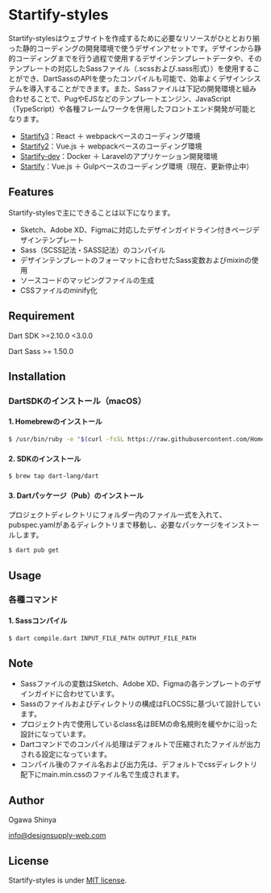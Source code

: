 # Startify-styles

Startify-stylesはウェブサイトを作成するために必要なリソースがひととおり揃った静的コーディングの開発環境で使うデザインアセットです。デザインから静的コーディングまでを行う過程で使用するデザインテンプレートデータや、そのテンプレートの対応したSassファイル（.scssおよび.sass形式））を使用することができ、DartSassのAPIを使ったコンパイルも可能で、効率よくデザインシステムを導入することができます。また、Sassファイルは下記の開発環境と組み合わせることで、PugやEJSなどのテンプレートエンジン、JavaScript（TypeScript）や各種フレームワークを併用したフロントエンド開発が可能となります。


- [Startify3](https://github.com/DesignSupply/startify3/)：React ＋ webpackベースのコーディング環境
- [Startify2](https://github.com/DesignSupply/startify2/)：Vue.js ＋ webpackベースのコーディング環境
- [Startify-dev](https://github.com/DesignSupply/startify-dev/)：Docker ＋ Laravelのアプリケーション開発環境
- [Startify](https://github.com/DesignSupply/startify/)：Vue.js ＋ Gulpベースのコーディング環境（現在、更新停止中）



## Features

Startify-stylesで主にできることは以下になります。

* Sketch、Adobe XD、Figmaに対応したデザインガイドライン付きページデザインテンプレート
* Sass（SCSS記法・SASS記法）のコンパイル
* デザインテンプレートのフォーマットに合わせたSass変数およびmixinの使用
* ソースコードのマッピングファイルの生成
* CSSファイルのminify化



## Requirement

Dart SDK >=2.10.0 <3.0.0

Dart Sass >= 1.50.0



## Installation

### DartSDKのインストール（macOS）

#### 1. Homebrewのインストール
```bash
$ /usr/bin/ruby -e "$(curl -fsSL https://raw.githubusercontent.com/Homebrew/install/master/install)"
```
#### 2. SDKのインストール
```bash
$ brew tap dart-lang/dart
```
#### 3. Dartパッケージ（Pub）のインストール
プロジェクトディレクトリにフォルダー内のファイル一式を入れて、pubspec.yamlがあるディレクトリまで移動し、必要なパッケージをインストールします。
```bash
$ dart pub get
```



## Usage

### 各種コマンド

#### 1. Sassコンパイル
```bash
$ dart compile.dart INPUT_FILE_PATH OUTPUT_FILE_PATH
```



## Note

* Sassファイルの変数はSketch、Adobe XD、Figmaの各テンプレートのデザインガイドに合わせています。
* Sassのファイルおよびディレクトリの構成はFLOCSSに基づいて設計しています。
* プロジェクト内で使用しているclass名はBEMの命名規則を緩やかに沿った設計になっています。
* Dartコマンドでのコンパイル処理はデフォルトで圧縮されたファイルが出力される設定になっています。
* コンパイル後のファイル名および出力先は、デフォルトでcssディレクトリ配下にmain.min.cssのファイル名で生成されます。



## Author

Ogawa Shinya

info@designsupply-web.com



## License

Startify-styles is under [MIT license](https://en.wikipedia.org/wiki/MIT_License).